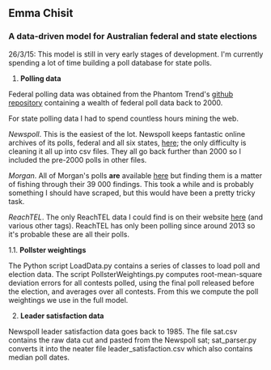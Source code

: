 ## Emma Chisit
### A data-driven model for Australian federal and state elections

26/3/15: This model is still in very early stages of development. I'm currently spending a lot of time building a poll database for state polls. 

1. **Polling data**

Federal polling data was obtained from the Phantom Trend's [github repository](https://github.com/PhantomTrend/ptcode) containing a wealth of federal poll data back to 2000. 

For state polling data I had to spend countless hours mining the web. 

*Newspoll*. This is the easiest of the lot. Newspoll keeps fantastic online archives of its polls, federal and all six states, [here](http://polling.newspoll.com.au/cgi-bin/polling//display_poll_data.pl?url_caller=trend); the only difficulty is cleaning it all up into csv files. They all go back further than 2000 so I included the pre-2000 polls in other files. 

*Morgan*. All of Morgan's polls **are** available [here](http://www.roymorgan.com/findings) but finding them is a matter of fishing through their 39 000 findings. This took a while and is probably something I should have scraped, but this would have been a pretty tricky task. 

*ReachTEL*. The only ReachTEL data I could find is on their website [here](https://www.reachtel.com.au/blog/category/tags/new-south-wales) (and various other tags). ReachTEL has only been polling since around 2013 so it's probable these are all their polls.

1.1. **Pollster weightings**

The Python script LoadData.py contains a series of classes to load poll and election data. The script PollsterWeightings.py computes root-mean-square deviation errors for all contests polled, using the final poll released before the election, and averages over all contests. From this we compute the poll weightings we use in the full model. 

2. **Leader satisfaction data**

Newspoll leader satisfaction data goes back to 1985. The file sat.csv contains the raw data cut and pasted from the Newspoll sat; sat_parser.py converts it into the neater file leader_satisfaction.csv which also contains median poll dates. 

